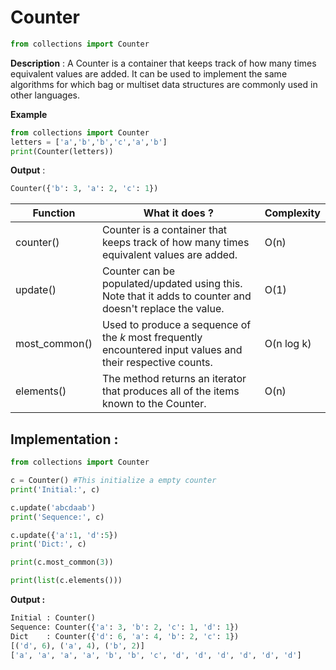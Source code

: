 # Counter
```python
from collections import Counter
```

**Description** : A Counter is a container that keeps track of how many times equivalent values are added. It can be used to implement the same algorithms for which bag or multiset data structures are commonly used in other languages.

**Example** 
```python
from collections import Counter
letters = ['a','b','b','c','a','b']
print(Counter(letters))
```
**Output** :
```python
Counter({'b': 3, 'a': 2, 'c': 1})
```

| <center>Function</center>    | <center>What it does ?</center>  | <center>Complexity</center>  |
| :------------- | :------------- | :------------- |
| counter()        | Counter is a container that keeps track of how many times equivalent values are added.       | O(n)
| update()     | Counter can be populated/updated using this. Note that it adds to counter and doesn't replace the value.      | O(1)
| most_common()    | Used to produce a sequence of the _k_ most frequently encountered input values and their respective counts.       | O(n log k)
| elements()      | The method returns an iterator that produces all of the items known to the Counter.      | O(n)

## Implementation :
```python
from collections import Counter

c = Counter() #This initialize a empty counter  
print('Initial:', c)

c.update('abcdaab')
print('Sequence:', c)

c.update({'a':1, 'd':5})
print('Dict:', c)

print(c.most_common(3))

print(list(c.elements()))
```
**Output :**
```python
Initial : Counter()
Sequence: Counter({'a': 3, 'b': 2, 'c': 1, 'd': 1})
Dict    : Counter({'d': 6, 'a': 4, 'b': 2, 'c': 1})
[('d', 6), ('a', 4), ('b', 2)]
['a', 'a', 'a', 'a', 'b', 'b', 'c', 'd', 'd', 'd', 'd', 'd', 'd']
```
